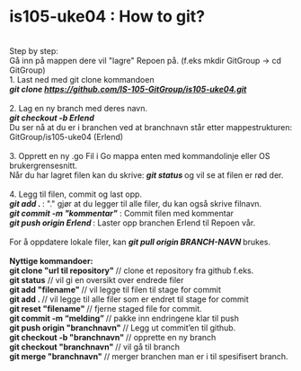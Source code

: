 # is105-uke04 : How to git?
<br> Step by step:
<br> Gå inn på mappen dere vil "lagre" Repoen på. (f.eks mkdir GitGroup  -> cd GitGroup)
<br> 1. Last ned med git clone kommandoen
<br> <i><b> git clone https://github.com/IS-105-GitGroup/is105-uke04.git</i></b>
<br>
<br> 2. Lag en ny branch med deres navn.
<br> <i><b> git checkout -b Erlend </i></b>
<br> Du ser nå at du er i branchen ved at branchnavn står etter mappestrukturen: GitGroup/is105-uke04 (Erlend)
<br>
<br> 3. Opprett en ny .go Fil i Go mappa enten med kommandolinje eller OS brukergrensesnitt.
<br> Når du har lagret filen kan du skrive: <i><b> git status </i></b> og vil se at filen er rød der.
<br>
<br> 4. Legg til filen, commit og last opp.
<br> <i><b> git add . </i></b> : "." gjør at du legger til alle filer, du kan også skrive filnavn.
<br> <i><b> git commit -m "kommentar"</i></b> : Commit filen med kommentar
<br> <i><b> git push origin Erlend </i></b> : Laster opp branchen Erlend til Repoen vår.
<br>
<br> For å oppdatere lokale filer, kan <i><b> git pull origin BRANCH-NAVN </i></b> brukes.
<br>
<br> <b> Nyttige kommandoer: </b>
<br><b>git clone "url til repository"     </b>// clone et repository fra github f.eks.
<br><b>git status</b>				  // vil gi en oversikt over endrede filer
<br><b>git add "filename" 		  </b>// vil legge til filen til stage for commit
<br><b>git add .		  </b>// vil legge til alle filer som er endret til stage for commit
<br><b>git reset "filename"		</b>   // fjerne staged file for commit.
<br><b>git commit	-m “melding”	</b>  // pakke inn endringene klar til push
<br><b>git push origin "branchnavn" </b>// Legg ut commit’en til github.
<br><b>git checkout -b "branchnavn" </b>// opprette en ny branch
<br><b>git checkout "branchnavn" 	  </b>// vil gå til branch
<br><b>git merge "branchnavn"	</b>// merger branchen man er i til spesifisert branch. 
